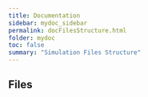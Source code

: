 ```yaml
---
title: Documentation
sidebar: mydoc_sidebar
permalink: docFilesStructure.html
folder: mydoc
toc: false
summary: "Simulation Files Structure"
---
```


## Files

